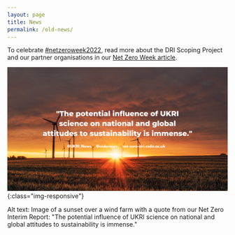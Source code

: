```yaml
---
layout: page
title: News
permalink: /old-news/
---
```


To celebrate [#netzeroweek2022](https://twitter.com/cedanews), read more about the DRI Scoping Project and our partner organisations in our [Net Zero Week article](/news/project-partners/).

![abstract-banner-image](images/quote-tweet-graphic.png){:class="img-responsive"} 

Alt text: Image of a sunset over a wind farm with a quote from our Net Zero Interim Report: "The potential influence of UKRI science on national and global attitudes to sustainability is immense."
